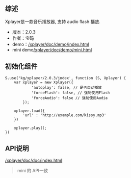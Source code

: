 ## 综述

Xplayer是一款音乐播放器, 支持 audio flash 播放.

* 版本：2.0.3
* 作者：宝码
* demo：[/xplayer/doc/demo/index.html](/xplayer/doc/demo/index.html)
* mini demo[/xplayer/doc/demo/mini.html](/xplayer/doc/demo/mini.html)

## 初始化组件

    S.use('kg/xplayer/2.0.3/index', function (S, Xplayer) {
        var xplayer = new Xplayer({
                'autoplay': false, // 是否自动播放
                'forceFlash': false, // 强制使用Flash
                'forceAudio': false // 强制使用Audia
            });

        xplayer.load({
            'url' : 'http://example.com/kissy.mp3'
        })

        xplayer.play();
    })

## API说明

[/xplayer/doc/doc/index.html](/xplayer/doc/doc/index.html)

> mini 的 API一致